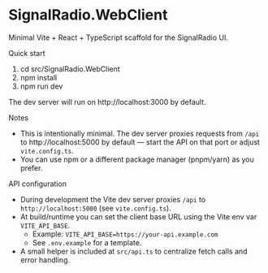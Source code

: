 # SignalRadio.WebClient

Minimal Vite + React + TypeScript scaffold for the SignalRadio UI.

Quick start

1. cd src/SignalRadio.WebClient
2. npm install
3. npm run dev

The dev server will run on http://localhost:3000 by default.

Notes
- This is intentionally minimal. The dev server proxies requests from `/api` to http://localhost:5000 by default — start the API on that port or adjust `vite.config.ts`.
- You can use npm or a different package manager (pnpm/yarn) as you prefer.

API configuration
- During development the Vite dev server proxies `/api` to `http://localhost:5000` (see `vite.config.ts`).
- At build/runtime you can set the client base URL using the Vite env var `VITE_API_BASE`.
	- Example: `VITE_API_BASE=https://your-api.example.com`
	- See `.env.example` for a template.
- A small helper is included at `src/api.ts` to centralize fetch calls and error handling.
